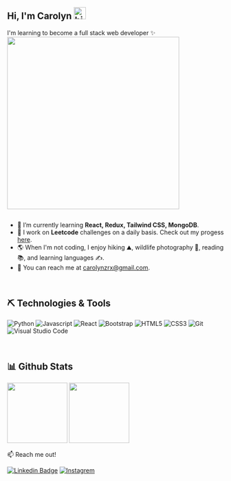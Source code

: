## Hi, I'm Carolyn <img src="https://user-images.githubusercontent.com/1303154/88677602-1635ba80-d120-11ea-84d8-d263ba5fc3c0.gif" width="28px" height="28px" alt="hi">
I'm learning to become a full stack web developer ✨
<img src="https://user-images.githubusercontent.com/26369040/225456947-cf3a081a-83ef-4c95-b849-32b82a80b1aa.gif" width="400">

<img src="https://komarev.com/ghpvc/?username=ruxinz&label=Profile%20views&color=0e75b6&style=flat" alt="" /> 



- 🌱  I’m currently learning **React, Redux, Tailwind CSS, MongoDB**. 
- 🔭  I work on **Leetcode** challenges on a daily basis. Check out my progess <a href="https://leetcode.com/ruxinzzz/" target="_blank">here</a>.
- :earth_americas:  When I'm not coding, I enjoy hiking :mountain:, wildlife photography :camera_flash:, reading :books:, and learning languages :writing_hand:. 
- :email: You can reach me at carolynzrx@gmail.com.

<br>

## ⛏ Technologies & Tools

![Python](https://img.shields.io/badge/python-%231572B6.svg?style=for-the-badge&logo=python&logoColor=white)
![Javascript](https://img.shields.io/badge/JavaScript-F7DF1E?style=for-the-badge&logo=javascript&logoColor=black)
![React](https://img.shields.io/badge/react-%2320232a.svg?style=for-the-badge&logo=react&logoColor=%2361DAFB)
![Bootstrap](https://img.shields.io/badge/Bootstrap-563D7C?style=for-the-badge&logo=bootstrap&logoColor=white)
![HTML5](https://img.shields.io/badge/html5-%23E34F26.svg?style=for-the-badge&logo=html5&logoColor=white)
![CSS3](https://img.shields.io/badge/css3-%231572B6.svg?style=for-the-badge&logo=css3&logoColor=white)
![Git](https://img.shields.io/badge/GIT-E44C30?style=for-the-badge&logo=git&logoColor=white)
![Visual Studio Code](https://img.shields.io/badge/Visual%20Studio%20Code-0078d7.svg?style=for-the-badge&logo=visual-studio-code&logoColor=white)

<br>

## 📊 Github Stats

<p>
  <img height="140px" src="https://github-readme-stats.vercel.app/api?username=ruxinz&show_icons=true&theme=tokyonight&hide=contribs,prs" />
  <img height="140px" src="https://github-readme-stats.vercel.app/api/top-langs/?username=ruxinz&layout=compact&theme=tokyonight" />
</p>

:mailbox: Reach me out!

[![Linkedin Badge](https://img.shields.io/badge/-Ruxin-0e76a8?style=flat&labelColor=0e76a8&logo=linkedin&logoColor=white)](https://www.linkedin.com/in/ruxinzhengeducation/) [![Instagrem](https://img.shields.io/badge/-@ruxin.zzzzz-e84393?style=flat&labelColor=e84393&logo=instagram&logoColor=white)](https://instagram.com/ruxin.zzzzz)


